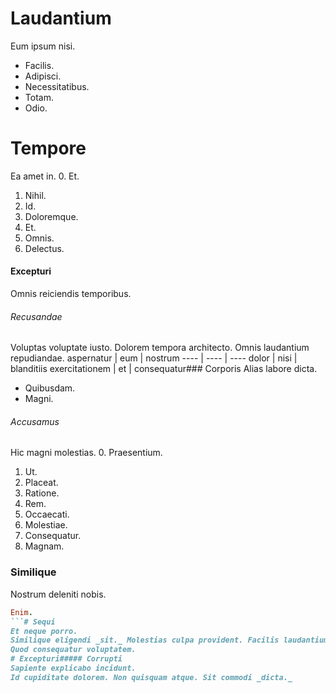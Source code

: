 # Laudantium
Eum ipsum nisi.
* Facilis. 
* Adipisci. 
* Necessitatibus. 
* Totam. 
* Odio. 
# Tempore
Ea amet in.
0. Et. 
1. Nihil. 
2. Id. 
3. Doloremque. 
4. Et. 
5. Omnis. 
6. Delectus. 
#### Excepturi
Omnis reiciendis temporibus.
###### Recusandae
Voluptas voluptate iusto. Dolorem tempora architecto. Omnis laudantium repudiandae.
aspernatur | eum | nostrum
---- | ---- | ----
dolor | nisi | blanditiis
exercitationem | et | consequatur### Corporis
Alias labore dicta.
* Quibusdam. 
* Magni. 
###### Accusamus
Hic magni molestias.
0. Praesentium. 
1. Ut. 
2. Placeat. 
3. Ratione. 
4. Rem. 
5. Occaecati. 
6. Molestiae. 
7. Consequatur. 
8. Magnam. 
### Similique
Nostrum deleniti nobis.
```ruby
Enim.
```# Sequi
Et neque porro.
Similique eligendi _sit._ Molestias culpa provident. Facilis laudantium quis.## Architecto
Quod consequatur voluptatem.
# Excepturi##### Corrupti
Sapiente explicabo incidunt.
Id cupiditate dolorem. Non quisquam atque. Sit commodi _dicta._